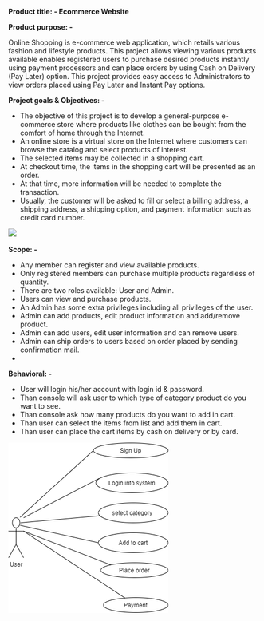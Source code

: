 **Product title: - Ecommerce Website**

**Product purpose: -**

Online Shopping is e-commerce web application, which retails various fashion and lifestyle products. This project allows viewing various products available enables registered users to purchase desired products instantly using payment processors and can place orders by using Cash on Delivery (Pay Later) option. This project provides easy access to Administrators to view orders placed using Pay Later and Instant Pay options.

**Project goals &amp; Objectives: -**

- The objective of this project is to develop a general-purpose e-commerce store where products like clothes can be bought from the comfort of home through the Internet.
- An online store is a virtual store on the Internet where customers can browse the catalog and select products of interest.
- The selected items may be collected in a shopping cart.
- At checkout time, the items in the shopping cart will be presented as an order.
- At that time, more information will be needed to complete the transaction.
- Usually, the customer will be asked to fill or select a billing address, a shipping address, a shipping option, and payment information such as credit card number.

![](RackMultipart20210224-4-1f44po2_html_260e102cd646cf9e.png)

**Scope: -**

- Any member can register and view available products.
- Only registered members can purchase multiple products regardless of quantity.
- There are two roles available: User and Admin.
- Users can view and purchase products.
- An Admin has some extra privileges including all privileges of the user.
- Admin can add products, edit product information and add/remove product.
- Admin can add users, edit user information and can remove users.
- Admin can ship orders to users based on order placed by sending confirmation mail.
- 
**Behavioral: -**
- User will login his/her account with login id & password.
- Than console will ask user to which type of category product do you want to see.
- Than console ask how many products do you want to add in cart.
- Than user can select the items from list and add them in cart.
- Than user can place the cart items by cash on delivery or by card. 

![alt text](https://github.com/99003649/DemoKart/blob/main/Design/LLD/Mini%20Project%20UseCaseDiagram.png)
